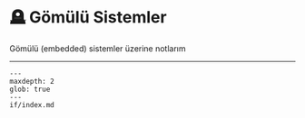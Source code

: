 # 🪦 Gömülü Sistemler

Gömülü (embedded) sistemler üzerine notlarım

---

```{toctree}
---
maxdepth: 2
glob: true
---
if/index.md
```
